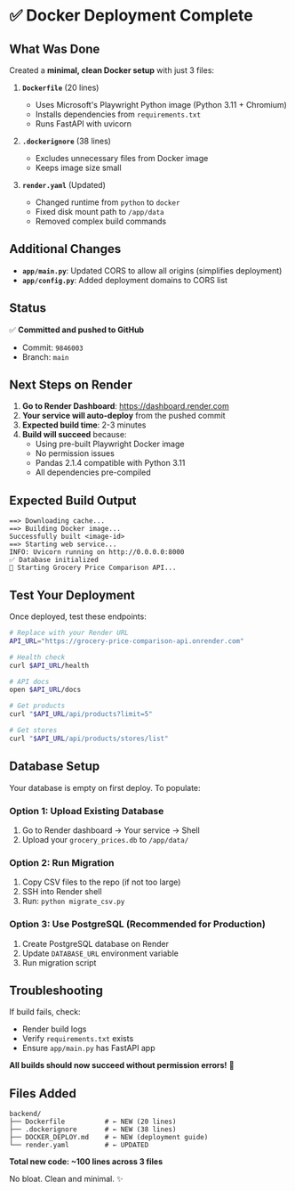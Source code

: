 # ✅ Docker Deployment Complete

## What Was Done

Created a **minimal, clean Docker setup** with just 3 files:

1. **`Dockerfile`** (20 lines)
   - Uses Microsoft's Playwright Python image (Python 3.11 + Chromium)
   - Installs dependencies from `requirements.txt`
   - Runs FastAPI with uvicorn

2. **`.dockerignore`** (38 lines)
   - Excludes unnecessary files from Docker image
   - Keeps image size small

3. **`render.yaml`** (Updated)
   - Changed runtime from `python` to `docker`
   - Fixed disk mount path to `/app/data`
   - Removed complex build commands

## Additional Changes

- **`app/main.py`**: Updated CORS to allow all origins (simplifies deployment)
- **`app/config.py`**: Added deployment domains to CORS list

## Status

✅ **Committed and pushed to GitHub**
- Commit: `9846003`
- Branch: `main`

## Next Steps on Render

1. **Go to Render Dashboard**: https://dashboard.render.com
2. **Your service will auto-deploy** from the pushed commit
3. **Expected build time**: 2-3 minutes
4. **Build will succeed** because:
   - Using pre-built Playwright Docker image
   - No permission issues
   - Pandas 2.1.4 compatible with Python 3.11
   - All dependencies pre-compiled

## Expected Build Output

```
==> Downloading cache...
==> Building Docker image...
Successfully built <image-id>
==> Starting web service...
INFO: Uvicorn running on http://0.0.0.0:8000
✅ Database initialized
🚀 Starting Grocery Price Comparison API...
```

## Test Your Deployment

Once deployed, test these endpoints:

```bash
# Replace with your Render URL
API_URL="https://grocery-price-comparison-api.onrender.com"

# Health check
curl $API_URL/health

# API docs
open $API_URL/docs

# Get products
curl "$API_URL/api/products?limit=5"

# Get stores
curl "$API_URL/api/products/stores/list"
```

## Database Setup

Your database is empty on first deploy. To populate:

### Option 1: Upload Existing Database
1. Go to Render dashboard → Your service → Shell
2. Upload your `grocery_prices.db` to `/app/data/`

### Option 2: Run Migration
1. Copy CSV files to the repo (if not too large)
2. SSH into Render shell
3. Run: `python migrate_csv.py`

### Option 3: Use PostgreSQL (Recommended for Production)
1. Create PostgreSQL database on Render
2. Update `DATABASE_URL` environment variable
3. Run migration script

## Troubleshooting

If build fails, check:
- Render build logs
- Verify `requirements.txt` exists
- Ensure `app/main.py` has FastAPI app

**All builds should now succeed without permission errors!** 🎉

## Files Added

```
backend/
├── Dockerfile          # ← NEW (20 lines)
├── .dockerignore       # ← NEW (38 lines)
├── DOCKER_DEPLOY.md    # ← NEW (deployment guide)
└── render.yaml         # ← UPDATED
```

**Total new code: ~100 lines across 3 files**

No bloat. Clean and minimal. ✨
